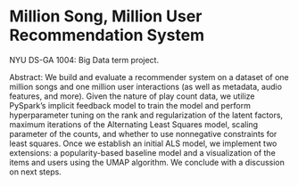 # Million Song, Million User Recommendation System

NYU DS-GA 1004: Big Data term project.

Abstract: We build and evaluate a recommender system on a dataset of one million songs and one million user interactions (as well as metadata, audio features, and more). Given the nature of play count data, we utilize PySpark’s implicit feedback model to train the model and perform hyperparameter tuning on the rank and regularization of the latent factors, maximum iterations of the Alternating Least Squares model, scaling parameter of the counts, and whether to use nonnegative constraints for least squares. Once we establish an initial ALS model, we implement two extensions: a popularity-based baseline model and a visualization of the items and users using the UMAP algorithm. We conclude with a discussion on next steps.
